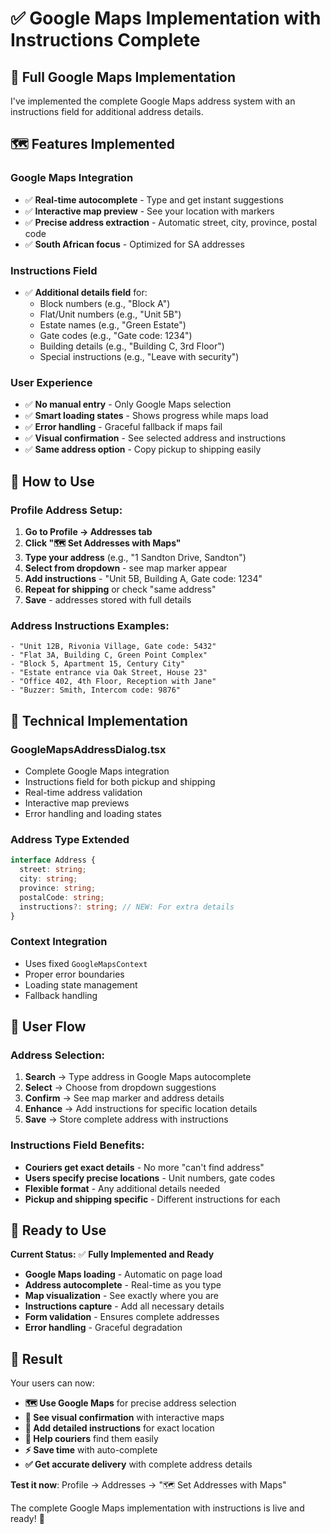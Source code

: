 # ✅ Google Maps Implementation with Instructions Complete

## 🎯 **Full Google Maps Implementation**

I've implemented the complete Google Maps address system with an instructions field for additional address details.

## 🗺️ **Features Implemented**

### **Google Maps Integration**

- ✅ **Real-time autocomplete** - Type and get instant suggestions
- ✅ **Interactive map preview** - See your location with markers
- ✅ **Precise address extraction** - Automatic street, city, province, postal code
- ✅ **South African focus** - Optimized for SA addresses

### **Instructions Field**

- ✅ **Additional details field** for:
  - Block numbers (e.g., "Block A")
  - Flat/Unit numbers (e.g., "Unit 5B")
  - Estate names (e.g., "Green Estate")
  - Gate codes (e.g., "Gate code: 1234")
  - Building details (e.g., "Building C, 3rd Floor")
  - Special instructions (e.g., "Leave with security")

### **User Experience**

- ✅ **No manual entry** - Only Google Maps selection
- ✅ **Smart loading states** - Shows progress while maps load
- ✅ **Error handling** - Graceful fallback if maps fail
- ✅ **Visual confirmation** - See selected address and instructions
- ✅ **Same address option** - Copy pickup to shipping easily

## 🎪 **How to Use**

### **Profile Address Setup:**

1. **Go to Profile → Addresses tab**
2. **Click "🗺️ Set Addresses with Maps"**
3. **Type your address** (e.g., "1 Sandton Drive, Sandton")
4. **Select from dropdown** - see map marker appear
5. **Add instructions** - "Unit 5B, Building A, Gate code: 1234"
6. **Repeat for shipping** or check "same address"
7. **Save** - addresses stored with full details

### **Address Instructions Examples:**

```
- "Unit 12B, Rivonia Village, Gate code: 5432"
- "Flat 3A, Building C, Green Point Complex"
- "Block 5, Apartment 15, Century City"
- "Estate entrance via Oak Street, House 23"
- "Office 402, 4th Floor, Reception with Jane"
- "Buzzer: Smith, Intercom code: 9876"
```

## 🔧 **Technical Implementation**

### **GoogleMapsAddressDialog.tsx**

- Complete Google Maps integration
- Instructions field for both pickup and shipping
- Real-time address validation
- Interactive map previews
- Error handling and loading states

### **Address Type Extended**

```typescript
interface Address {
  street: string;
  city: string;
  province: string;
  postalCode: string;
  instructions?: string; // NEW: For extra details
}
```

### **Context Integration**

- Uses fixed `GoogleMapsContext`
- Proper error boundaries
- Loading state management
- Fallback handling

## 🎯 **User Flow**

### **Address Selection:**

1. **Search** → Type address in Google Maps autocomplete
2. **Select** → Choose from dropdown suggestions
3. **Confirm** → See map marker and address details
4. **Enhance** → Add instructions for specific location details
5. **Save** → Store complete address with instructions

### **Instructions Field Benefits:**

- **Couriers get exact details** - No more "can't find address"
- **Users specify precise locations** - Unit numbers, gate codes
- **Flexible format** - Any additional details needed
- **Pickup and shipping specific** - Different instructions for each

## 🚀 **Ready to Use**

**Current Status:** ✅ **Fully Implemented and Ready**

- **Google Maps loading** - Automatic on page load
- **Address autocomplete** - Real-time as you type
- **Map visualization** - See exactly where you are
- **Instructions capture** - Add all necessary details
- **Form validation** - Ensures complete addresses
- **Error handling** - Graceful degradation

## 🎉 **Result**

Your users can now:

- **🗺️ Use Google Maps** for precise address selection
- **📍 See visual confirmation** with interactive maps
- **📝 Add detailed instructions** for exact location
- **🚚 Help couriers** find them easily
- **⚡ Save time** with auto-complete
- **✅ Get accurate delivery** with complete address details

**Test it now**: Profile → Addresses → "🗺️ Set Addresses with Maps"

The complete Google Maps implementation with instructions is live and ready! 🎯
